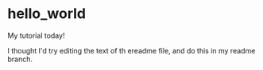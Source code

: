 # hello_world
My tutorial today!

I thought I'd try editing the text of th ereadme file, and do this in my readme branch.
